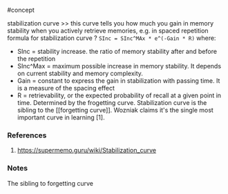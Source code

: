#concept

stabilization curve >> this curve tells you how much you gain in memory stability when you actively retrieve memories, e.g. in spaced repetition
formula for stabilization curve
?
`SInc = SInc^MAx * e^(-Gain * R)`
where:
- SInc = stability increase. the ratio of memory  stability after and before the repetition
- SInc^Max = maximum possible increase in memory stability. It depends on current stability and memory complexity.
- Gain = constant to express the gain in stabilization with passing time. It is a measure of the spacing effect
- R = retrievability, or the expected probability of recall at a given point in time. Determined by the frogetting curve. 
Stabilization curve is the sibling to the [[forgetting curve]]. Wozniak claims it's the single most important curve in learning [1].
### References
1. https://supermemo.guru/wiki/Stabilization_curve
<!--LEARN:K9uwPcbn-->

### Notes








The sibling to forgetting curve